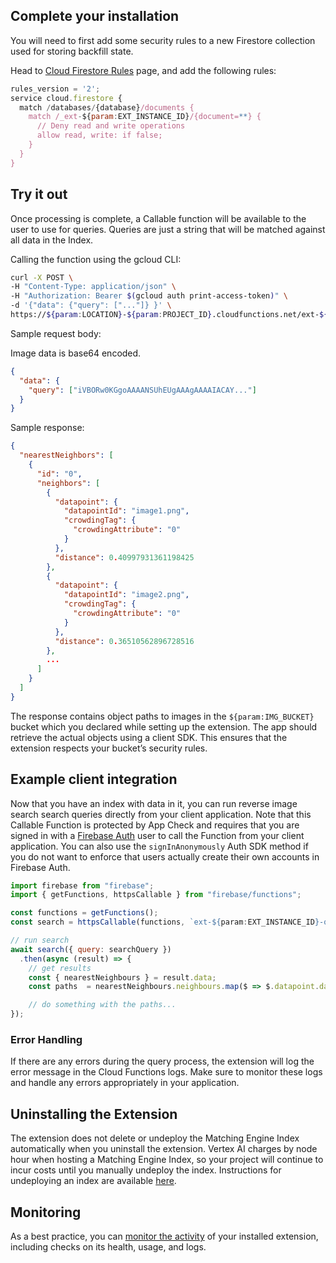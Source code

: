 ## Complete your installation

You will need to first add some security rules to a new Firestore collection used for storing backfill state.

Head to [Cloud Firestore Rules](https://console.firebase.google.com/u/0/project/${param:PROJECT_ID}/firestore/rules) page, and add the following rules:

```js
rules_version = '2';
service cloud.firestore {
  match /databases/{database}/documents {
    match /_ext-${param:EXT_INSTANCE_ID}/{document=**} {
      // Deny read and write operations
      allow read, write: if false;
    }
  }
}
```

## Try it out

Once processing is complete, a Callable function will be available to the user to use for queries. Queries are just a string that will be matched against all data in the Index.

Calling the function using the gcloud CLI:

```bash
curl -X POST \
-H "Content-Type: application/json" \
-H "Authorization: Bearer $(gcloud auth print-access-token)" \
-d '{"data": {"query": ["..."]} }' \
https://${param:LOCATION}-${param:PROJECT_ID}.cloudfunctions.net/ext-${param:EXT_INSTANCE_ID}-queryIndex
```
Sample request body:

Image data is base64 encoded.

```json
{
  "data": {
    "query": ["iVBORw0KGgoAAAANSUhEUgAAAgAAAAIACAY..."]
  }
}
```

Sample response:

```json
{
  "nearestNeighbors": [
    {
      "id": "0",
      "neighbors": [
        {
          "datapoint": {
            "datapointId": "image1.png",
            "crowdingTag": {
              "crowdingAttribute": "0"
            }
          },
          "distance": 0.40997931361198425
        },
        {
          "datapoint": {
            "datapointId": "image2.png",
            "crowdingTag": {
              "crowdingAttribute": "0"
            }
          },
          "distance": 0.36510562896728516
        },
        ...
      ]
    }
  ]
}

```

The response contains object paths to images in the `${param:IMG_BUCKET}` bucket which you declared while setting up the extension. The app should retrieve the actual objects using a client SDK. This ensures that the extension respects your bucket’s security rules.

## Example client integration

Now that you have an index with data in it, you can run reverse image search search queries directly from your client application. Note that this Callable Function is protected by App Check and requires that you are signed in with a [Firebase Auth](https://firebase.google.com/docs/auth) user to call the Function from your client application. You can also use the `signInAnonymously` Auth SDK method if you do not want to enforce that users actually create their own accounts in Firebase Auth.

```js
import firebase from "firebase";
import { getFunctions, httpsCallable } from "firebase/functions";

const functions = getFunctions();
const search = httpsCallable(functions, `ext-${param:EXT_INSTANCE_ID}-queryIndex`);

// run search
await search({ query: searchQuery })
  .then(async (result) => {
    // get results
    const { nearestNeighbours } = result.data;
    const paths  = nearestNeighbours.neighbours.map($ => $.datapoint.datapointId);

    // do something with the paths...
});
```
### Error Handling

If there are any errors during the query process, the extension will log the error message in the Cloud Functions logs. Make sure to monitor these logs and handle any errors appropriately in your application.

## Uninstalling the Extension

The extension does not delete or undeploy the Matching Engine Index automatically when you uninstall the extension. Vertex AI charges by node hour when hosting a Matching Engine Index, so your project will continue to incur costs until you manually undeploy the index. Instructions for undeploying an index are available [here](https://cloud.google.com/vertex-ai/docs/matching-engine/deploy-index-public#undeploy-index).

## Monitoring

As a best practice, you can [monitor the activity](https://firebase.google.com/docs/extensions/manage-installed-extensions#monitor) of your installed extension, including checks on its health, usage, and logs.
